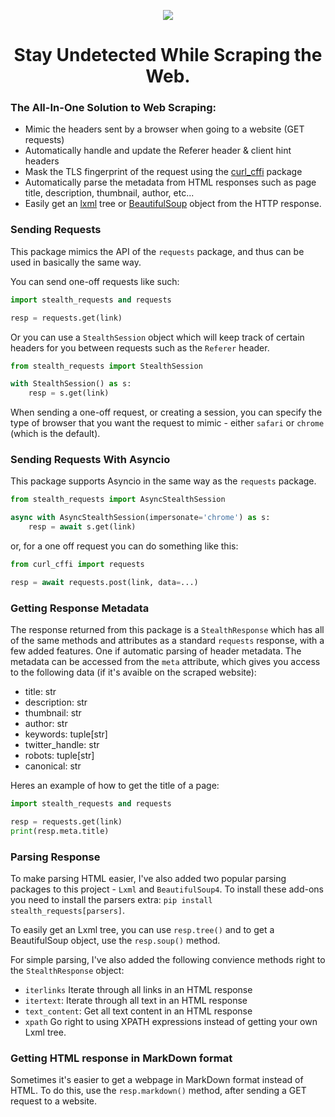 <p align="center">
    <img src="https://github.com/jpjacobpadilla/Stealth-Requests/blob/7f83b67a0d62a932663d8216bad7d25971c90aaf/logo.png">
</p>

<h1 align="center">Stay Undetected While Scraping the Web.</h1>

### The All-In-One Solution to Web Scraping:
- Mimic the headers sent by a browser when going to a website (GET requests)
- Automatically handle and update the Referer header & client hint headers
- Mask the TLS fingerprint of the request using the [curl_cffi](https://curl-cffi.readthedocs.io/en/latest/) package
- Automatically parse the metadata from HTML responses such as page title, description, thumbnail, author, etc...
- Easily get an [lxml](https://lxml.de/apidoc/lxml.html) tree or [BeautifulSoup](https://beautiful-soup-4.readthedocs.io/en/latest/) object from the HTTP response. 

### Sending Requests

This package mimics the API of the `requests` package, and thus can be used in basically the same way.

You can send one-off requests like such:

```python
import stealth_requests and requests

resp = requests.get(link)
```

Or you can use a `StealthSession` object which will keep track of certain headers for you between requests such as the `Referer` header.

```python
from stealth_requests import StealthSession

with StealthSession() as s:
    resp = s.get(link)
```

When sending a one-off request, or creating a session, you can specify the type of browser that you want the request to mimic - either `safari` or `chrome` (which is the default).

### Sending Requests With Asyncio

This package supports Asyncio in the same way as the `requests` package.

```python
from stealth_requests import AsyncStealthSession

async with AsyncStealthSession(impersonate='chrome') as s:
    resp = await s.get(link)
```

or, for a one off request you can do something like this:

```python
from curl_cffi import requests

resp = await requests.post(link, data=...)
```

### Getting Response Metadata

The response returned from this package is a `StealthResponse` which has all of the same methods and attributes as a standard `requests` response, with a few added features. One if automatic parsing of header metadata. The metadata can be accessed from the `meta` attribute, which gives you access to the following data (if it's avaible on the scraped website):

- title: str
- description: str
- thumbnail: str
- author: str
- keywords: tuple[str]
- twitter_handle: str
- robots: tuple[str]
- canonical: str

Heres an example of how to get the title of a page:

```python
import stealth_requests and requests

resp = requests.get(link)
print(resp.meta.title)
```

### Parsing Response

To make parsing HTML easier, I've also added two popular parsing packages to this project - `Lxml` and `BeautifulSoup4`. To install these add-ons you need to install the parsers extra: `pip install stealth_requests[parsers]`.

To easily get an Lxml tree, you can use `resp.tree()` and to get a BeautifulSoup object, use the `resp.soup()` method.

For simple parsing, I've also added the following convience methods right to the `StealthResponse` object:

- `iterlinks` Iterate through all links in an HTML response
- `itertext`: Iterate through all text in an HTML response
- `text_content`: Get all text content in an HTML response
- `xpath` Go right to using XPATH expressions instead of getting your own Lxml tree.

### Getting HTML response in MarkDown format

Sometimes it's easier to get a webpage in MarkDown format instead of HTML. To do this, use the `resp.markdown()` method, after sending a GET request to a website.
